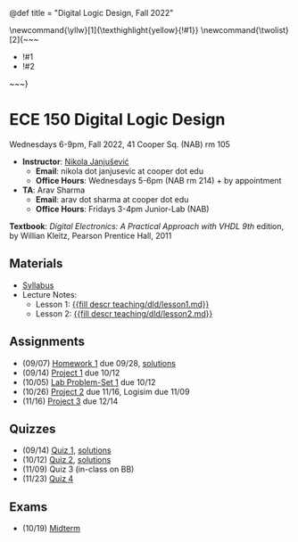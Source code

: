 @def title = "Digital Logic Design, Fall 2022"

\newcommand{\yllw}[1]{\texthighlight{yellow}{!#1}}
\newcommand{\twolist}[2]{~~~ <ul><li>!#1</li><li>!#2</li></ul> ~~~}

# ECE 150 Digital Logic Design

Wednesdays 6-9pm, Fall 2022, 41 Cooper Sq. (NAB) rm 105

* **Instructor**: [Nikola Janjušević](/)
    - **Email**: nikola dot janjusevic at cooper dot edu
    - **Office Hours**: Wednesdays 5-6pm (NAB rm 214) + by appointment
* **TA**: Arav Sharma
    - **Email**: arav dot sharma at cooper dot edu
    - **Office Hours**: Fridays 3-4pm Junior-Lab (NAB)

**Textbook**: *Digital Electronics: A Practical Approach with VHDL 9th* 
    edition, by Willian Kleitz, Pearson Prentice Hall, 2011

## Materials 
- [Syllabus](/assets/dld/syllabus.pdf)
- Lecture Notes:
    - Lesson 1: [{{fill descr teaching/dld/lesson1.md}}](/teaching/dld/lesson1)
    - Lesson 2: [{{fill descr teaching/dld/lesson2.md}}](/teaching/dld/lesson2)

## Assignments
- (09/07) [Homework 1](/assets/dld/hw1.pdf) due 09/28, [solutions](/assets/dld/hw1_solutions.pdf)
- (09/14) [Project 1](/assets/dld/project1.pdf) due 10/12
- (10/05) [Lab Problem-Set 1](/assets/dld/lab1.pdf) due 10/12
- (10/26) [Project 2](/assets/dld/project2.pdf) due 11/16, Logisim due 11/09
- (11/16) [Project 3](/assets/dld/project3.pdf) due 12/14

## Quizzes
- (09/14) [Quiz 1](/assets/dld/quiz1.pdf), [solutions](/assets/dld/quiz1_solutions.pdf)
- (10/12) [Quiz 2](/assets/dld/quiz2.pdf), [solutions](/assets/dld/quiz2_solutions.pdf)
- (11/09) Quiz 3 (in-class on BB)
- (11/23) [Quiz 4](/assets/dld/quiz4.pdf)

## Exams
- (10/19) [Midterm](/assets/dld/midterm.pdf)

